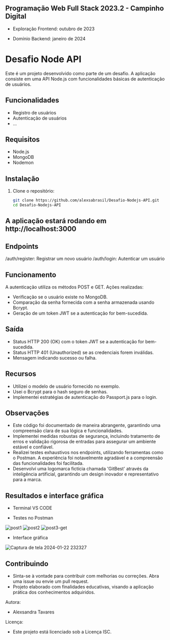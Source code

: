 ## Programação Web Full Stack 2023.2 - Campinho Digital

- Exploração Frontend: outubro de 2023

- Domínio Backend: janeiro de 2024

# Desafio Node API

Este é um projeto desenvolvido como parte de um desafio. A aplicação consiste em uma API Node.js com funcionalidades básicas de autenticação de usuários.

## Funcionalidades

- Registro de usuários
- Autenticação de usuários
- ...

## Requisitos

- Node.js
- MongoDB
- Nodemon

## Instalação

1. Clone o repositório:

   ```bash
   git clone https://github.com/alexsabrasil/Desafio-Nodejs-API.git
   cd Desafio-Nodejs-API

## A aplicação estará rodando em http://localhost:3000

## Endpoints

/auth/register: Registrar um novo usuário
/auth/login: Autenticar um usuário

## Funcionamento

A autenticação utiliza os métodos POST e GET. Ações realizadas:

- Verificação se o usuário existe no MongoDB.
- Comparação da senha fornecida com a senha armazenada usando Bcrypt.
- Geração de um token JWT se a autenticação for bem-sucedida.

## Saída

- Status HTTP 200 (OK) com o token JWT se a autenticação for bem-sucedida.
- Status HTTP 401 (Unauthorized) se as credenciais forem inválidas.
- Mensagem indicando sucesso ou falha.

## Recursos

- Utilizei o modelo de usuário fornecido no exemplo.
- Usei o Bcrypt para o hash seguro de senhas.
- Implementei estratégias de autenticação do Passport.js para o login.


## Observações

- Este código foi documentado de maneira abrangente, garantindo uma compreensão clara de sua lógica e funcionalidades.
- Implementei medidas robustas de segurança, incluindo tratamento de erros e validação rigorosa de entradas para assegurar um ambiente estável e confiável.
- Realizei testes exhaustivos nos endpoints, utilizando ferramentas como o Postman. A experiência foi notavelmente agradável e a compreensão das funcionalidades foi facilitada.
- Desenvolvi uma logomarca fictícia chamada 'GitBest' através da inteligência artificial, garantindo um design inovador e representativo para a marca.

## Resultados e interface gráfica

- Terminal VS CODE


- Testes no Postman

![post1](https://github.com/alexsabrasil/Desafio-Nodejs-API/assets/113733583/3755c72f-3b39-430d-aaa3-dc25952965ee)
![post2](https://github.com/alexsabrasil/Desafio-Nodejs-API/assets/113733583/af5dcb8a-6011-4665-8897-5e1293a5c666)
![post3-get](https://github.com/alexsabrasil/Desafio-Nodejs-API/assets/113733583/8a39533c-a576-4193-baad-65342f22946b)

- Interface gráfica

![Captura de tela 2024-01-22 232327](https://github.com/alexsabrasil/Desafio-Nodejs-API/assets/113733583/44397ce9-b4bc-46d5-968c-d0357f07eb6a)



## Contribuindo

- Sinta-se à vontade para contribuir com melhorias ou correções. Abra uma issue ou envie um pull request.
- Projeto elaborado com finalidades educativas, visando a aplicação prática dos conhecimentos adquiridos.

Autora: 
- Alexsandra Tavares

Licença: 
- Este projeto está licenciado sob a Licença ISC.
